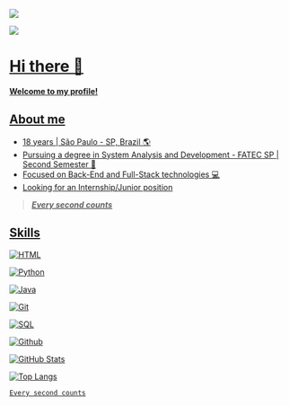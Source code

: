 <div>

<a target='_blank' href="mailto:eulittlejunior@gmail.com"> <img src="https://img.shields.io/badge/Contact-952?style=for-the-badge&logo=gmail">

 <a target='_blank' href="https://www.linkedin.com/in/jonas-leite-b6b5a0268/"> <img src="https://img.shields.io/badge/Linkedin-069?style=for-the-badge&logo=linkedin"> 
 </div>

# Hi there 👋

**Welcome to my profile!**

## About me

- 18 years | São Paulo - SP, Brazil 🌎
- Pursuing a degree in System Analysis and Development - FATEC SP | Second Semester 🏫
- Focused on Back-End and Full-Stack technologies 💻
- Looking for an Internship/Junior position  

> ***Every second counts***

## Skills

 ![HTML](https://img.shields.io/badge/HTML-220?style=for-the-badge&logo=html5)
 
 ![Python](https://img.shields.io/badge/Python-069?style=for-the-badge&logo=python) 
 
 ![Java](https://img.shields.io/badge/Java-820?style=for-the-badge&logo=java) 
 
 ![Git](https://img.shields.io/badge/Git-521?style=for-the-badge&logo=git)

 ![SQL](https://img.shields.io/badge/SQL-002?style=for-the-badge&logo=mysql)
 
 ![Github](https://img.shields.io/badge/Github-000?style=for-the-badge&logo=github)


![GitHub Stats](https://github-readme-stats.vercel.app/api?username=little-junior&theme=transparent&bg_color=004&border_color=30A3DC&show_icons=true&icon_color=30A3DC&title_color=E923D5F&text_color=FFF)

![Top Langs](https://github-readme-stats-git-masterrstaa-rickstaa.vercel.app/api/top-langs/?username=little-junior&layout=compact&bg_color=004&border_color=30A3DC&title_color=E923D5F&text_color=FFF)


    Every second counts
